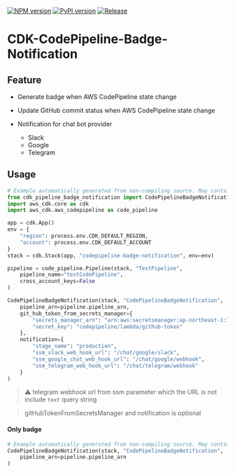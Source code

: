 [![NPM version](https://badge.fury.io/js/cdk-codepipeline-badge-notification.svg)](https://badge.fury.io/js/cdk-codepipeline-badge-notification)
[![PyPI version](https://badge.fury.io/py/cdk-codepipeline-badge-notification.svg)](https://badge.fury.io/py/cdk-codepipeline-badge-notification)
[![Release](https://github.com/kimisme9386/cdk-codepipeline-badge-notification/actions/workflows/release.yml/badge.svg)](https://github.com/kimisme9386/cdk-codepipeline-badge-notification/actions/workflows/release.yml)

# CDK-CodePipeline-Badge-Notification

## Feature

* Generate badge when AWS CodePipeline state change
* Update GitHub commit status when AWS CodePipeline state change
* Notification for chat bot provider

  * Slack
  * Google
  * Telegram

## Usage

```python
# Example automatically generated from non-compiling source. May contain errors.
from cdk_pipeline_badge_notification import CodePipelineBadgeNotification
import aws_cdk.core as cdk
import aws_cdk.aws_codepipeline as code_pipeline

app = cdk.App()
env = {
    "region": process.env.CDK_DEFAULT_REGION,
    "account": process.env.CDK_DEFAULT_ACCOUNT
}
stack = cdk.Stack(app, "codepipeline-badge-notification", env=env)

pipeline = code_pipeline.Pipeline(stack, "TestPipeline",
    pipeline_name="testCodePipeline",
    cross_account_keys=False
)

CodePipelineBadgeNotification(stack, "CodePipelineBadgeNotification",
    pipeline_arn=pipeline.pipeline_arn,
    git_hub_token_from_secrets_manager={
        "secrets_manager_arn": "arn:aws:secretsmanager:ap-northeast-1:111111111111:secret:codepipeline/lambda/github-token-YWWmII",
        "secret_key": "codepipeline/lambda/github-token"
    },
    notification={
        "stage_name": "production",
        "ssm_slack_web_hook_url": "/chat/google/slack",
        "ssm_google_chat_web_hook_url": "/chat/google/webhook",
        "ssm_telegram_web_hook_url": "/chat/telegram/webhook"
    }
)
```

> :warning: telegram webhook url from ssm parameter which the URL is not include `text` query string

> gitHubTokenFromSecretsManager and notification is optional

#### Only badge

```python
# Example automatically generated from non-compiling source. May contain errors.
CodePipelineBadgeNotification(stack, "CodePipelineBadgeNotification",
    pipeline_arn=pipeline.pipeline_arn
)
```
